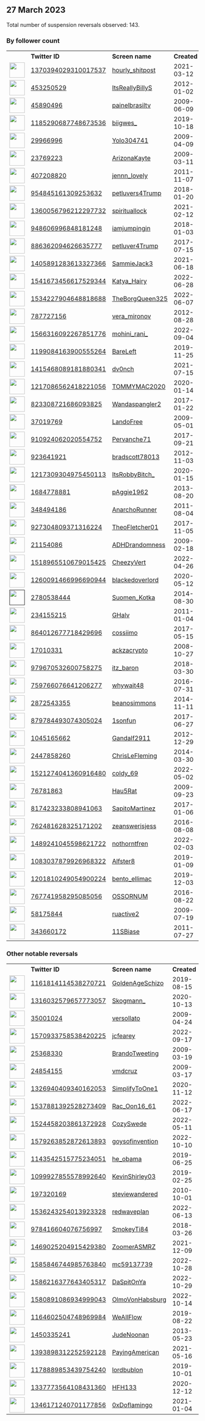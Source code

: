 
## 27 March 2023
Total number of suspension reversals observed: 143.

### By follower count
<table><tr><th></th><th align="left">Twitter ID</th><th align="left">Screen name</th>
<th align="left">Created</th><th align="left">Status</th><th align="left">Suspended</th><th align="left">Followers</th>
<tr><td><a href="https://pbs.twimg.com/profile_images/1372928334653444103/hoyp5vRt_normal.jpg"><img src="https://pbs.twimg.com/profile_images/1372928334653444103/hoyp5vRt_normal.jpg" width="40px" height="40px" align="center"/></a></td><td><a href="https://twitter.com/intent/user?user_id=1370394029310017537">1370394029310017537</a></td><td><a href="https://twitter.com/hourly_shitpost">hourly_shitpost</a></td><td>2021-03-12</td><td align="center"></td><td>2022-09-03</td><td>1395961</td></tr>
<tr><td><a href="https://pbs.twimg.com/profile_images/1648103677247496192/R4tEk7Gz_normal.jpg"><img src="https://pbs.twimg.com/profile_images/1648103677247496192/R4tEk7Gz_normal.jpg" width="40px" height="40px" align="center"/></a></td><td><a href="https://twitter.com/intent/user?user_id=453250529">453250529</a></td><td><a href="https://twitter.com/ItsReallyBillyS">ItsReallyBillyS</a></td><td>2012-01-02</td><td align="center"></td><td>2023-01-07</td><td>211205</td></tr>
<tr><td><a href="https://pbs.twimg.com/profile_images/378800000410264837/7f9bb373485ca8088181fc7d44b17b5b_normal.jpeg"><img src="https://pbs.twimg.com/profile_images/378800000410264837/7f9bb373485ca8088181fc7d44b17b5b_normal.jpeg" width="40px" height="40px" align="center"/></a></td><td><a href="https://twitter.com/intent/user?user_id=45890496">45890496</a></td><td><a href="https://twitter.com/painelbrasiltv">painelbrasiltv</a></td><td>2009-06-09</td><td align="center"></td><td>2023-02-10</td><td>107693</td></tr>
<tr><td><a href="https://pbs.twimg.com/profile_images/1348058261816299520/9mWoCFV__normal.jpg"><img src="https://pbs.twimg.com/profile_images/1348058261816299520/9mWoCFV__normal.jpg" width="40px" height="40px" align="center"/></a></td><td><a href="https://twitter.com/intent/user?user_id=1185290687748673536">1185290687748673536</a></td><td><a href="https://twitter.com/biigwes_">biigwes_</a></td><td>2019-10-18</td><td align="center"></td><td></td><td>78083</td></tr>
<tr><td><a href="https://pbs.twimg.com/profile_images/1615045678329118721/93krWZsY_normal.jpg"><img src="https://pbs.twimg.com/profile_images/1615045678329118721/93krWZsY_normal.jpg" width="40px" height="40px" align="center"/></a></td><td><a href="https://twitter.com/intent/user?user_id=29966996">29966996</a></td><td><a href="https://twitter.com/Yolo304741">Yolo304741</a></td><td>2009-04-09</td><td align="center"></td><td>2023-02-17</td><td>77789</td></tr>
<tr><td><a href="https://pbs.twimg.com/profile_images/1644749095473659905/VcpAhS5b_normal.jpg"><img src="https://pbs.twimg.com/profile_images/1644749095473659905/VcpAhS5b_normal.jpg" width="40px" height="40px" align="center"/></a></td><td><a href="https://twitter.com/intent/user?user_id=23769223">23769223</a></td><td><a href="https://twitter.com/ArizonaKayte">ArizonaKayte</a></td><td>2009-03-11</td><td align="center"></td><td></td><td>42503</td></tr>
<tr><td><a href="https://pbs.twimg.com/profile_images/1588824124230668290/-D1beLy8_normal.jpg"><img src="https://pbs.twimg.com/profile_images/1588824124230668290/-D1beLy8_normal.jpg" width="40px" height="40px" align="center"/></a></td><td><a href="https://twitter.com/intent/user?user_id=407208820">407208820</a></td><td><a href="https://twitter.com/jennn_lovely">jennn_lovely</a></td><td>2011-11-07</td><td align="center"></td><td>2023-02-05</td><td>34377</td></tr>
<tr><td><a href="https://pbs.twimg.com/profile_images/1646310450231910402/V4nlieUw_normal.jpg"><img src="https://pbs.twimg.com/profile_images/1646310450231910402/V4nlieUw_normal.jpg" width="40px" height="40px" align="center"/></a></td><td><a href="https://twitter.com/intent/user?user_id=954845161309253632">954845161309253632</a></td><td><a href="https://twitter.com/petluvers4Trump">petluvers4Trump</a></td><td>2018-01-20</td><td align="center"></td><td></td><td>34288</td></tr>
<tr><td><a href="https://pbs.twimg.com/profile_images/1640736111600316417/-k5RISXC_normal.jpg"><img src="https://pbs.twimg.com/profile_images/1640736111600316417/-k5RISXC_normal.jpg" width="40px" height="40px" align="center"/></a></td><td><a href="https://twitter.com/intent/user?user_id=1360056796212297732">1360056796212297732</a></td><td><a href="https://twitter.com/spirituallock">spirituallock</a></td><td>2021-02-12</td><td align="center"></td><td>2022-04-02</td><td>32585</td></tr>
<tr><td><a href="https://pbs.twimg.com/profile_images/1567571050786856961/ps4aaQn1_normal.jpg"><img src="https://pbs.twimg.com/profile_images/1567571050786856961/ps4aaQn1_normal.jpg" width="40px" height="40px" align="center"/></a></td><td><a href="https://twitter.com/intent/user?user_id=948606996848181248">948606996848181248</a></td><td><a href="https://twitter.com/iamjumpingin">iamjumpingin</a></td><td>2018-01-03</td><td align="center">🚫</td><td>2022-11-08</td><td>31678</td></tr>
<tr><td><a href="https://pbs.twimg.com/profile_images/1478212384695140353/NFQ2DUs-_normal.jpg"><img src="https://pbs.twimg.com/profile_images/1478212384695140353/NFQ2DUs-_normal.jpg" width="40px" height="40px" align="center"/></a></td><td><a href="https://twitter.com/intent/user?user_id=886362094626635777">886362094626635777</a></td><td><a href="https://twitter.com/petluver4Trump">petluver4Trump</a></td><td>2017-07-15</td><td align="center"></td><td>2022-02-14</td><td>20508</td></tr>
<tr><td><a href="https://pbs.twimg.com/profile_images/1475797857173188615/bJZqk5Ka_normal.jpg"><img src="https://pbs.twimg.com/profile_images/1475797857173188615/bJZqk5Ka_normal.jpg" width="40px" height="40px" align="center"/></a></td><td><a href="https://twitter.com/intent/user?user_id=1405891283613327366">1405891283613327366</a></td><td><a href="https://twitter.com/SammieJack3">SammieJack3</a></td><td>2021-06-18</td><td align="center"></td><td>2022-09-17</td><td>17281</td></tr>
<tr><td><a href="https://pbs.twimg.com/profile_images/1650230854860304384/Y4wlsSVU_normal.jpg"><img src="https://pbs.twimg.com/profile_images/1650230854860304384/Y4wlsSVU_normal.jpg" width="40px" height="40px" align="center"/></a></td><td><a href="https://twitter.com/intent/user?user_id=1541673456617529344">1541673456617529344</a></td><td><a href="https://twitter.com/Katya_Hairy">Katya_Hairy</a></td><td>2022-06-28</td><td align="center"></td><td>2023-03-21</td><td>14852</td></tr>
<tr><td><a href="https://pbs.twimg.com/profile_images/1651990212757819392/aPUhmUgw_normal.jpg"><img src="https://pbs.twimg.com/profile_images/1651990212757819392/aPUhmUgw_normal.jpg" width="40px" height="40px" align="center"/></a></td><td><a href="https://twitter.com/intent/user?user_id=1534227904648818688">1534227904648818688</a></td><td><a href="https://twitter.com/TheBorgQueen325">TheBorgQueen325</a></td><td>2022-06-07</td><td align="center"></td><td>2022-09-02</td><td>12367</td></tr>
<tr><td><a href="https://pbs.twimg.com/profile_images/814583441651953664/Cb8IRb8R_normal.jpg"><img src="https://pbs.twimg.com/profile_images/814583441651953664/Cb8IRb8R_normal.jpg" width="40px" height="40px" align="center"/></a></td><td><a href="https://twitter.com/intent/user?user_id=787727156">787727156</a></td><td><a href="https://twitter.com/vera_mironov">vera_mironov</a></td><td>2012-08-28</td><td align="center"></td><td>2023-03-19</td><td>10599</td></tr>
<tr><td><a href="https://pbs.twimg.com/profile_images/1650889168669798400/7jh-UE_9_normal.jpg"><img src="https://pbs.twimg.com/profile_images/1650889168669798400/7jh-UE_9_normal.jpg" width="40px" height="40px" align="center"/></a></td><td><a href="https://twitter.com/intent/user?user_id=1566316092267851776">1566316092267851776</a></td><td><a href="https://twitter.com/mohini_rani_">mohini_rani_</a></td><td>2022-09-04</td><td align="center"></td><td>2023-02-03</td><td>10059</td></tr>
<tr><td><a href="https://pbs.twimg.com/profile_images/1373943109206294528/7ERzcKUE_normal.jpg"><img src="https://pbs.twimg.com/profile_images/1373943109206294528/7ERzcKUE_normal.jpg" width="40px" height="40px" align="center"/></a></td><td><a href="https://twitter.com/intent/user?user_id=1199084163900555264">1199084163900555264</a></td><td><a href="https://twitter.com/BareLeft">BareLeft</a></td><td>2019-11-25</td><td align="center"></td><td>2022-09-14</td><td>8664</td></tr>
<tr><td><a href="https://pbs.twimg.com/profile_images/1668958943362596864/sd4xhRn1_normal.jpg"><img src="https://pbs.twimg.com/profile_images/1668958943362596864/sd4xhRn1_normal.jpg" width="40px" height="40px" align="center"/></a></td><td><a href="https://twitter.com/intent/user?user_id=1415468089181880341">1415468089181880341</a></td><td><a href="https://twitter.com/dv0nch">dv0nch</a></td><td>2021-07-15</td><td align="center"></td><td></td><td>3436</td></tr>
<tr><td><a href="https://pbs.twimg.com/profile_images/1548406015141371906/PhmrfDBK_normal.jpg"><img src="https://pbs.twimg.com/profile_images/1548406015141371906/PhmrfDBK_normal.jpg" width="40px" height="40px" align="center"/></a></td><td><a href="https://twitter.com/intent/user?user_id=1217086562418221056">1217086562418221056</a></td><td><a href="https://twitter.com/TOMMYMAC2020">TOMMYMAC2020</a></td><td>2020-01-14</td><td align="center"></td><td>2022-07-20</td><td>3278</td></tr>
<tr><td><a href="https://pbs.twimg.com/profile_images/1508039454627442689/cOQtGrZ1_normal.jpg"><img src="https://pbs.twimg.com/profile_images/1508039454627442689/cOQtGrZ1_normal.jpg" width="40px" height="40px" align="center"/></a></td><td><a href="https://twitter.com/intent/user?user_id=823308721686093825">823308721686093825</a></td><td><a href="https://twitter.com/Wandaspangler2">Wandaspangler2</a></td><td>2017-01-22</td><td align="center"></td><td>2022-06-18</td><td>3210</td></tr>
<tr><td><a href="https://pbs.twimg.com/profile_images/336714755/freeavatar3_normal.jpg"><img src="https://pbs.twimg.com/profile_images/336714755/freeavatar3_normal.jpg" width="40px" height="40px" align="center"/></a></td><td><a href="https://twitter.com/intent/user?user_id=37019769">37019769</a></td><td><a href="https://twitter.com/LandoFree">LandoFree</a></td><td>2009-05-01</td><td align="center"></td><td>2022-08-19</td><td>3157</td></tr>
<tr><td><a href="https://pbs.twimg.com/profile_images/1382229098806841345/QwmagyWW_normal.jpg"><img src="https://pbs.twimg.com/profile_images/1382229098806841345/QwmagyWW_normal.jpg" width="40px" height="40px" align="center"/></a></td><td><a href="https://twitter.com/intent/user?user_id=910924062020554752">910924062020554752</a></td><td><a href="https://twitter.com/Pervanche71">Pervanche71</a></td><td>2017-09-21</td><td align="center"></td><td>2022-04-23</td><td>2806</td></tr>
<tr><td><a href="https://pbs.twimg.com/profile_images/1286713077325537281/_EZwfsD9_normal.jpg"><img src="https://pbs.twimg.com/profile_images/1286713077325537281/_EZwfsD9_normal.jpg" width="40px" height="40px" align="center"/></a></td><td><a href="https://twitter.com/intent/user?user_id=923641921">923641921</a></td><td><a href="https://twitter.com/bradscott78013">bradscott78013</a></td><td>2012-11-03</td><td align="center"></td><td>2022-10-04</td><td>2568</td></tr>
<tr><td><a href="https://pbs.twimg.com/profile_images/1493457311783956480/mbuh1a5n_normal.jpg"><img src="https://pbs.twimg.com/profile_images/1493457311783956480/mbuh1a5n_normal.jpg" width="40px" height="40px" align="center"/></a></td><td><a href="https://twitter.com/intent/user?user_id=1217309304975450113">1217309304975450113</a></td><td><a href="https://twitter.com/ItsRobbyBitch_">ItsRobbyBitch_</a></td><td>2020-01-15</td><td align="center">🔒</td><td>2022-02-19</td><td>2539</td></tr>
<tr><td><a href="https://pbs.twimg.com/profile_images/922470258350415872/A0U-Tx8j_normal.jpg"><img src="https://pbs.twimg.com/profile_images/922470258350415872/A0U-Tx8j_normal.jpg" width="40px" height="40px" align="center"/></a></td><td><a href="https://twitter.com/intent/user?user_id=1684778881">1684778881</a></td><td><a href="https://twitter.com/pAggie1962">pAggie1962</a></td><td>2013-08-20</td><td align="center"></td><td></td><td>2454</td></tr>
<tr><td><a href="https://pbs.twimg.com/profile_images/1645475404977668104/tUGZ_wwR_normal.jpg"><img src="https://pbs.twimg.com/profile_images/1645475404977668104/tUGZ_wwR_normal.jpg" width="40px" height="40px" align="center"/></a></td><td><a href="https://twitter.com/intent/user?user_id=348494186">348494186</a></td><td><a href="https://twitter.com/AnarchoRunner">AnarchoRunner</a></td><td>2011-08-04</td><td align="center"></td><td></td><td>2117</td></tr>
<tr><td><a href="https://pbs.twimg.com/profile_images/1672532100992434178/kcJmwWsN_normal.jpg"><img src="https://pbs.twimg.com/profile_images/1672532100992434178/kcJmwWsN_normal.jpg" width="40px" height="40px" align="center"/></a></td><td><a href="https://twitter.com/intent/user?user_id=927304809371316224">927304809371316224</a></td><td><a href="https://twitter.com/TheoFletcher01">TheoFletcher01</a></td><td>2017-11-05</td><td align="center"></td><td>2022-10-20</td><td>2098</td></tr>
<tr><td><a href="https://pbs.twimg.com/profile_images/1383350259485609989/lZ8iMBXY_normal.jpg"><img src="https://pbs.twimg.com/profile_images/1383350259485609989/lZ8iMBXY_normal.jpg" width="40px" height="40px" align="center"/></a></td><td><a href="https://twitter.com/intent/user?user_id=21154086">21154086</a></td><td><a href="https://twitter.com/ADHDrandomness">ADHDrandomness</a></td><td>2009-02-18</td><td align="center"></td><td></td><td>1921</td></tr>
<tr><td><a href="https://pbs.twimg.com/profile_images/1639410696940036096/j4MXneun_normal.jpg"><img src="https://pbs.twimg.com/profile_images/1639410696940036096/j4MXneun_normal.jpg" width="40px" height="40px" align="center"/></a></td><td><a href="https://twitter.com/intent/user?user_id=1518965510679015425">1518965510679015425</a></td><td><a href="https://twitter.com/CheezyVert">CheezyVert</a></td><td>2022-04-26</td><td align="center"></td><td>2023-03-01</td><td>1909</td></tr>
<tr><td><a href="https://pbs.twimg.com/profile_images/1517186243263619073/fR7227vC_normal.jpg"><img src="https://pbs.twimg.com/profile_images/1517186243263619073/fR7227vC_normal.jpg" width="40px" height="40px" align="center"/></a></td><td><a href="https://twitter.com/intent/user?user_id=1260091466996690944">1260091466996690944</a></td><td><a href="https://twitter.com/blackedoverlord">blackedoverlord</a></td><td>2020-05-12</td><td align="center"></td><td>2023-02-03</td><td>1646</td></tr>
<tr><td><a href=""><img src="" width="40px" height="40px" align="center"/></a></td><td><a href="https://twitter.com/intent/user?user_id=2780538444">2780538444</a></td><td><a href="https://twitter.com/Suomen_Kotka">Suomen_Kotka</a></td><td>2014-08-30</td><td align="center"></td><td></td><td>1584</td></tr>
<tr><td><a href="https://pbs.twimg.com/profile_images/1641119104496025609/SSSN3In9_normal.jpg"><img src="https://pbs.twimg.com/profile_images/1641119104496025609/SSSN3In9_normal.jpg" width="40px" height="40px" align="center"/></a></td><td><a href="https://twitter.com/intent/user?user_id=234155215">234155215</a></td><td><a href="https://twitter.com/GHalv">GHalv</a></td><td>2011-01-04</td><td align="center"></td><td>2022-11-18</td><td>1558</td></tr>
<tr><td><a href="https://pbs.twimg.com/profile_images/1644389005994098713/eGloohrU_normal.jpg"><img src="https://pbs.twimg.com/profile_images/1644389005994098713/eGloohrU_normal.jpg" width="40px" height="40px" align="center"/></a></td><td><a href="https://twitter.com/intent/user?user_id=864012677718429696">864012677718429696</a></td><td><a href="https://twitter.com/cossiimo">cossiimo</a></td><td>2017-05-15</td><td align="center"></td><td></td><td>1536</td></tr>
<tr><td><a href="https://pbs.twimg.com/profile_images/1661023652924780546/pPqvpXUy_normal.jpg"><img src="https://pbs.twimg.com/profile_images/1661023652924780546/pPqvpXUy_normal.jpg" width="40px" height="40px" align="center"/></a></td><td><a href="https://twitter.com/intent/user?user_id=17010331">17010331</a></td><td><a href="https://twitter.com/ackzacrypto">ackzacrypto</a></td><td>2008-10-27</td><td align="center"></td><td></td><td>1496</td></tr>
<tr><td><a href="https://pbs.twimg.com/profile_images/1656586222943318016/zHD14Mkq_normal.jpg"><img src="https://pbs.twimg.com/profile_images/1656586222943318016/zHD14Mkq_normal.jpg" width="40px" height="40px" align="center"/></a></td><td><a href="https://twitter.com/intent/user?user_id=979670532600758275">979670532600758275</a></td><td><a href="https://twitter.com/itz_baron">itz_baron</a></td><td>2018-03-30</td><td align="center"></td><td>2023-03-11</td><td>1448</td></tr>
<tr><td><a href="https://pbs.twimg.com/profile_images/848003161180835840/MhIihJob_normal.jpg"><img src="https://pbs.twimg.com/profile_images/848003161180835840/MhIihJob_normal.jpg" width="40px" height="40px" align="center"/></a></td><td><a href="https://twitter.com/intent/user?user_id=759766076641206277">759766076641206277</a></td><td><a href="https://twitter.com/whywait48">whywait48</a></td><td>2016-07-31</td><td align="center"></td><td></td><td>1385</td></tr>
<tr><td><a href="https://pbs.twimg.com/profile_images/1650946427361656834/k3hVdwGh_normal.jpg"><img src="https://pbs.twimg.com/profile_images/1650946427361656834/k3hVdwGh_normal.jpg" width="40px" height="40px" align="center"/></a></td><td><a href="https://twitter.com/intent/user?user_id=2872543355">2872543355</a></td><td><a href="https://twitter.com/beanosimmons">beanosimmons</a></td><td>2014-11-11</td><td align="center"></td><td></td><td>1375</td></tr>
<tr><td><a href="https://pbs.twimg.com/profile_images/1282838841590784000/_qaGsDJb_normal.jpg"><img src="https://pbs.twimg.com/profile_images/1282838841590784000/_qaGsDJb_normal.jpg" width="40px" height="40px" align="center"/></a></td><td><a href="https://twitter.com/intent/user?user_id=879784493074305024">879784493074305024</a></td><td><a href="https://twitter.com/1sonfun">1sonfun</a></td><td>2017-06-27</td><td align="center"></td><td></td><td>1326</td></tr>
<tr><td><a href="https://pbs.twimg.com/profile_images/1543617343900852227/HwxHSiv-_normal.jpg"><img src="https://pbs.twimg.com/profile_images/1543617343900852227/HwxHSiv-_normal.jpg" width="40px" height="40px" align="center"/></a></td><td><a href="https://twitter.com/intent/user?user_id=1045165662">1045165662</a></td><td><a href="https://twitter.com/Gandalf2911">Gandalf2911</a></td><td>2012-12-29</td><td align="center"></td><td>2023-02-08</td><td>1028</td></tr>
<tr><td><a href="https://pbs.twimg.com/profile_images/1491381776723361795/7zjS1SWv_normal.jpg"><img src="https://pbs.twimg.com/profile_images/1491381776723361795/7zjS1SWv_normal.jpg" width="40px" height="40px" align="center"/></a></td><td><a href="https://twitter.com/intent/user?user_id=2447858260">2447858260</a></td><td><a href="https://twitter.com/ChrisLeFleming">ChrisLeFleming</a></td><td>2014-03-30</td><td align="center"></td><td>2023-01-04</td><td>1007</td></tr>
<tr><td><a href="https://pbs.twimg.com/profile_images/1664606895724699649/YHsgyj4D_normal.jpg"><img src="https://pbs.twimg.com/profile_images/1664606895724699649/YHsgyj4D_normal.jpg" width="40px" height="40px" align="center"/></a></td><td><a href="https://twitter.com/intent/user?user_id=1521274041360916480">1521274041360916480</a></td><td><a href="https://twitter.com/coldy_69">coldy_69</a></td><td>2022-05-02</td><td align="center"></td><td>2023-03-12</td><td>969</td></tr>
<tr><td><a href="https://pbs.twimg.com/profile_images/1642580146023542787/938cULL1_normal.jpg"><img src="https://pbs.twimg.com/profile_images/1642580146023542787/938cULL1_normal.jpg" width="40px" height="40px" align="center"/></a></td><td><a href="https://twitter.com/intent/user?user_id=76781863">76781863</a></td><td><a href="https://twitter.com/Hau5Rat">Hau5Rat</a></td><td>2009-09-23</td><td align="center"></td><td></td><td>945</td></tr>
<tr><td><a href="https://abs.twimg.com/sticky/default_profile_images/default_profile_normal.png"><img src="https://abs.twimg.com/sticky/default_profile_images/default_profile_normal.png" width="40px" height="40px" align="center"/></a></td><td><a href="https://twitter.com/intent/user?user_id=817423233808941063">817423233808941063</a></td><td><a href="https://twitter.com/SapitoMartinez">SapitoMartinez</a></td><td>2017-01-06</td><td align="center"></td><td>2023-02-04</td><td>926</td></tr>
<tr><td><a href="https://pbs.twimg.com/profile_images/1625558701976473602/Pzp6guEc_normal.jpg"><img src="https://pbs.twimg.com/profile_images/1625558701976473602/Pzp6guEc_normal.jpg" width="40px" height="40px" align="center"/></a></td><td><a href="https://twitter.com/intent/user?user_id=762481628325171202">762481628325171202</a></td><td><a href="https://twitter.com/zeanswerisjess">zeanswerisjess</a></td><td>2016-08-08</td><td align="center"></td><td>2023-03-03</td><td>914</td></tr>
<tr><td><a href="https://pbs.twimg.com/profile_images/1640674538257088513/XExlmraA_normal.jpg"><img src="https://pbs.twimg.com/profile_images/1640674538257088513/XExlmraA_normal.jpg" width="40px" height="40px" align="center"/></a></td><td><a href="https://twitter.com/intent/user?user_id=1489241045598621722">1489241045598621722</a></td><td><a href="https://twitter.com/nothorntfren">nothorntfren</a></td><td>2022-02-03</td><td align="center"></td><td>2022-05-06</td><td>853</td></tr>
<tr><td><a href="https://pbs.twimg.com/profile_images/1641071572856307712/NkntzZLQ_normal.jpg"><img src="https://pbs.twimg.com/profile_images/1641071572856307712/NkntzZLQ_normal.jpg" width="40px" height="40px" align="center"/></a></td><td><a href="https://twitter.com/intent/user?user_id=1083037879926968322">1083037879926968322</a></td><td><a href="https://twitter.com/Alfster8">Alfster8</a></td><td>2019-01-09</td><td align="center"></td><td></td><td>834</td></tr>
<tr><td><a href="https://pbs.twimg.com/profile_images/1201811150821826561/IZu8gRjg_normal.jpg"><img src="https://pbs.twimg.com/profile_images/1201811150821826561/IZu8gRjg_normal.jpg" width="40px" height="40px" align="center"/></a></td><td><a href="https://twitter.com/intent/user?user_id=1201810249054900224">1201810249054900224</a></td><td><a href="https://twitter.com/bento_ellimac">bento_ellimac</a></td><td>2019-12-03</td><td align="center"></td><td>2023-03-21</td><td>793</td></tr>
<tr><td><a href="https://pbs.twimg.com/profile_images/1101249836186300416/O03oRobG_normal.jpg"><img src="https://pbs.twimg.com/profile_images/1101249836186300416/O03oRobG_normal.jpg" width="40px" height="40px" align="center"/></a></td><td><a href="https://twitter.com/intent/user?user_id=767741958295085056">767741958295085056</a></td><td><a href="https://twitter.com/OSSORNUM">OSSORNUM</a></td><td>2016-08-22</td><td align="center"></td><td>2023-02-16</td><td>778</td></tr>
<tr><td><a href="https://pbs.twimg.com/profile_images/378800000596446879/37775c6ed20d780f6e1795ea665cc84f_normal.jpeg"><img src="https://pbs.twimg.com/profile_images/378800000596446879/37775c6ed20d780f6e1795ea665cc84f_normal.jpeg" width="40px" height="40px" align="center"/></a></td><td><a href="https://twitter.com/intent/user?user_id=58175844">58175844</a></td><td><a href="https://twitter.com/ruactive2">ruactive2</a></td><td>2009-07-19</td><td align="center"></td><td>2022-04-23</td><td>754</td></tr>
<tr><td><a href="https://pbs.twimg.com/profile_images/1640124741083176961/vAXhQTRg_normal.jpg"><img src="https://pbs.twimg.com/profile_images/1640124741083176961/vAXhQTRg_normal.jpg" width="40px" height="40px" align="center"/></a></td><td><a href="https://twitter.com/intent/user?user_id=343660172">343660172</a></td><td><a href="https://twitter.com/11SBiase">11SBiase</a></td><td>2011-07-27</td><td align="center"></td><td>2022-08-09</td><td>726</td></tr>
</table>

### Other notable reversals
<table><tr><th></th><th align="left">Twitter ID</th><th align="left">Screen name</th>
<th align="left">Created</th><th align="left">Status</th><th align="left">Suspended</th><th align="left">Followers</th>
<tr><td><a href="https://pbs.twimg.com/profile_images/1669819163664154625/atqqJJQi_normal.jpg"><img src="https://pbs.twimg.com/profile_images/1669819163664154625/atqqJJQi_normal.jpg" width="40px" height="40px" align="center"/></a></td><td><a href="https://twitter.com/intent/user?user_id=1161814114538270721">1161814114538270721</a></td><td><a href="https://twitter.com/GoldenAgeSchizo">GoldenAgeSchizo</a></td><td>2019-08-15</td><td align="center"></td><td>2023-03-19</td><td>410</td></tr>
<tr><td><a href="https://pbs.twimg.com/profile_images/1516723922087067651/AkzLaMcn_normal.jpg"><img src="https://pbs.twimg.com/profile_images/1516723922087067651/AkzLaMcn_normal.jpg" width="40px" height="40px" align="center"/></a></td><td><a href="https://twitter.com/intent/user?user_id=1316032579657773057">1316032579657773057</a></td><td><a href="https://twitter.com/Skogmann_">Skogmann_</a></td><td>2020-10-13</td><td align="center"></td><td>2022-05-26</td><td>364</td></tr>
<tr><td><a href="https://pbs.twimg.com/profile_images/1649258865358258176/kNDg9zjq_normal.jpg"><img src="https://pbs.twimg.com/profile_images/1649258865358258176/kNDg9zjq_normal.jpg" width="40px" height="40px" align="center"/></a></td><td><a href="https://twitter.com/intent/user?user_id=35001024">35001024</a></td><td><a href="https://twitter.com/versollato">versollato</a></td><td>2009-04-24</td><td align="center"></td><td>2023-02-09</td><td>515</td></tr>
<tr><td><a href="https://pbs.twimg.com/profile_images/1589822634493349896/b7N2PrMY_normal.jpg"><img src="https://pbs.twimg.com/profile_images/1589822634493349896/b7N2PrMY_normal.jpg" width="40px" height="40px" align="center"/></a></td><td><a href="https://twitter.com/intent/user?user_id=1570933758538420225">1570933758538420225</a></td><td><a href="https://twitter.com/jcfearey">jcfearey</a></td><td>2022-09-17</td><td align="center">👋</td><td>2023-03-21</td><td>29</td></tr>
<tr><td><a href="https://pbs.twimg.com/profile_images/1596230231001530371/8Pi_S5JS_normal.jpg"><img src="https://pbs.twimg.com/profile_images/1596230231001530371/8Pi_S5JS_normal.jpg" width="40px" height="40px" align="center"/></a></td><td><a href="https://twitter.com/intent/user?user_id=25368330">25368330</a></td><td><a href="https://twitter.com/BrandoTweeting">BrandoTweeting</a></td><td>2009-03-19</td><td align="center"></td><td>2022-12-18</td><td>502</td></tr>
<tr><td><a href="https://pbs.twimg.com/profile_images/972479238417760257/NzbUsnmP_normal.jpg"><img src="https://pbs.twimg.com/profile_images/972479238417760257/NzbUsnmP_normal.jpg" width="40px" height="40px" align="center"/></a></td><td><a href="https://twitter.com/intent/user?user_id=24854155">24854155</a></td><td><a href="https://twitter.com/vmdcruz">vmdcruz</a></td><td>2009-03-17</td><td align="center"></td><td>2023-03-21</td><td>299</td></tr>
<tr><td><a href="https://pbs.twimg.com/profile_images/1651801367353389056/8Dp1XSSL_normal.jpg"><img src="https://pbs.twimg.com/profile_images/1651801367353389056/8Dp1XSSL_normal.jpg" width="40px" height="40px" align="center"/></a></td><td><a href="https://twitter.com/intent/user?user_id=1326940409340162053">1326940409340162053</a></td><td><a href="https://twitter.com/SimplifyToOne1">SimplifyToOne1</a></td><td>2020-11-12</td><td align="center"></td><td>2023-02-21</td><td>177</td></tr>
<tr><td><a href="https://pbs.twimg.com/profile_images/1585885262906793985/c7mSt5UK_normal.jpg"><img src="https://pbs.twimg.com/profile_images/1585885262906793985/c7mSt5UK_normal.jpg" width="40px" height="40px" align="center"/></a></td><td><a href="https://twitter.com/intent/user?user_id=1537881392528273409">1537881392528273409</a></td><td><a href="https://twitter.com/Rac_Oon16_61">Rac_Oon16_61</a></td><td>2022-06-17</td><td align="center"></td><td>2023-03-21</td><td>129</td></tr>
<tr><td><a href="https://pbs.twimg.com/profile_images/1524474253537689600/3Zq4f8Mf_normal.jpg"><img src="https://pbs.twimg.com/profile_images/1524474253537689600/3Zq4f8Mf_normal.jpg" width="40px" height="40px" align="center"/></a></td><td><a href="https://twitter.com/intent/user?user_id=1524458203861372928">1524458203861372928</a></td><td><a href="https://twitter.com/CozySwede">CozySwede</a></td><td>2022-05-11</td><td align="center"></td><td>2022-08-18</td><td>625</td></tr>
<tr><td><a href="https://abs.twimg.com/sticky/default_profile_images/default_profile_normal.png"><img src="https://abs.twimg.com/sticky/default_profile_images/default_profile_normal.png" width="40px" height="40px" align="center"/></a></td><td><a href="https://twitter.com/intent/user?user_id=1579263852872613893">1579263852872613893</a></td><td><a href="https://twitter.com/goysofinvention">goysofinvention</a></td><td>2022-10-10</td><td align="center"></td><td>2023-03-21</td><td>25</td></tr>
<tr><td><a href="https://pbs.twimg.com/profile_images/1665075830240755712/SGxw9_4t_normal.jpg"><img src="https://pbs.twimg.com/profile_images/1665075830240755712/SGxw9_4t_normal.jpg" width="40px" height="40px" align="center"/></a></td><td><a href="https://twitter.com/intent/user?user_id=1143542515775234051">1143542515775234051</a></td><td><a href="https://twitter.com/he_obama">he_obama</a></td><td>2019-06-25</td><td align="center"></td><td>2023-03-20</td><td>90</td></tr>
<tr><td><a href="https://pbs.twimg.com/profile_images/1602829599968313345/9dOrRRIP_normal.jpg"><img src="https://pbs.twimg.com/profile_images/1602829599968313345/9dOrRRIP_normal.jpg" width="40px" height="40px" align="center"/></a></td><td><a href="https://twitter.com/intent/user?user_id=1099927855578992640">1099927855578992640</a></td><td><a href="https://twitter.com/KevinShirley03">KevinShirley03</a></td><td>2019-02-25</td><td align="center"></td><td>2023-01-04</td><td>270</td></tr>
<tr><td><a href="https://pbs.twimg.com/profile_images/1640828059287969792/_ozk3Bqv_normal.jpg"><img src="https://pbs.twimg.com/profile_images/1640828059287969792/_ozk3Bqv_normal.jpg" width="40px" height="40px" align="center"/></a></td><td><a href="https://twitter.com/intent/user?user_id=197320169">197320169</a></td><td><a href="https://twitter.com/steviewandered">steviewandered</a></td><td>2010-10-01</td><td align="center"></td><td>2022-11-29</td><td>394</td></tr>
<tr><td><a href="https://pbs.twimg.com/profile_images/1536243343717449730/Hw84nAcp_normal.jpg"><img src="https://pbs.twimg.com/profile_images/1536243343717449730/Hw84nAcp_normal.jpg" width="40px" height="40px" align="center"/></a></td><td><a href="https://twitter.com/intent/user?user_id=1536243254013923328">1536243254013923328</a></td><td><a href="https://twitter.com/redwaveplan">redwaveplan</a></td><td>2022-06-13</td><td align="center"></td><td>2022-12-30</td><td>415</td></tr>
<tr><td><a href="https://pbs.twimg.com/profile_images/1597008981846794242/vhab4Qcq_normal.jpg"><img src="https://pbs.twimg.com/profile_images/1597008981846794242/vhab4Qcq_normal.jpg" width="40px" height="40px" align="center"/></a></td><td><a href="https://twitter.com/intent/user?user_id=978416604076756997">978416604076756997</a></td><td><a href="https://twitter.com/SmokeyTi84">SmokeyTi84</a></td><td>2018-03-26</td><td align="center">🚫</td><td>2023-03-15</td><td>34</td></tr>
<tr><td><a href="https://pbs.twimg.com/profile_images/1655278133803913216/CdfLVm3a_normal.jpg"><img src="https://pbs.twimg.com/profile_images/1655278133803913216/CdfLVm3a_normal.jpg" width="40px" height="40px" align="center"/></a></td><td><a href="https://twitter.com/intent/user?user_id=1469025204915429380">1469025204915429380</a></td><td><a href="https://twitter.com/ZoomerASMRZ">ZoomerASMRZ</a></td><td>2021-12-09</td><td align="center"></td><td>2023-01-19</td><td>104</td></tr>
<tr><td><a href="https://pbs.twimg.com/profile_images/1585846976465321984/Nm8y0Gir_normal.png"><img src="https://pbs.twimg.com/profile_images/1585846976465321984/Nm8y0Gir_normal.png" width="40px" height="40px" align="center"/></a></td><td><a href="https://twitter.com/intent/user?user_id=1585846744985763840">1585846744985763840</a></td><td><a href="https://twitter.com/mc59137739">mc59137739</a></td><td>2022-10-28</td><td align="center"></td><td>2022-12-16</td><td>279</td></tr>
<tr><td><a href="https://pbs.twimg.com/profile_images/1669776083464454150/EP92wtSL_normal.jpg"><img src="https://pbs.twimg.com/profile_images/1669776083464454150/EP92wtSL_normal.jpg" width="40px" height="40px" align="center"/></a></td><td><a href="https://twitter.com/intent/user?user_id=1586216377643405317">1586216377643405317</a></td><td><a href="https://twitter.com/DaSpitOnYa">DaSpitOnYa</a></td><td>2022-10-29</td><td align="center"></td><td>2023-01-03</td><td>1</td></tr>
<tr><td><a href="https://pbs.twimg.com/profile_images/1664015903011348480/mEwJJ10w_normal.jpg"><img src="https://pbs.twimg.com/profile_images/1664015903011348480/mEwJJ10w_normal.jpg" width="40px" height="40px" align="center"/></a></td><td><a href="https://twitter.com/intent/user?user_id=1580891086934999043">1580891086934999043</a></td><td><a href="https://twitter.com/OlmoVonHabsburg">OlmoVonHabsburg</a></td><td>2022-10-14</td><td align="center">🚫</td><td>2023-03-21</td><td>401</td></tr>
<tr><td><a href="https://pbs.twimg.com/profile_images/1637927452998615040/r7TzNZAr_normal.jpg"><img src="https://pbs.twimg.com/profile_images/1637927452998615040/r7TzNZAr_normal.jpg" width="40px" height="40px" align="center"/></a></td><td><a href="https://twitter.com/intent/user?user_id=1164602504748969984">1164602504748969984</a></td><td><a href="https://twitter.com/WeAllFlow">WeAllFlow</a></td><td>2019-08-22</td><td align="center"></td><td>2023-03-12</td><td>300</td></tr>
<tr><td><a href="https://pbs.twimg.com/profile_images/1181211645357514752/QY0a1Km1_normal.jpg"><img src="https://pbs.twimg.com/profile_images/1181211645357514752/QY0a1Km1_normal.jpg" width="40px" height="40px" align="center"/></a></td><td><a href="https://twitter.com/intent/user?user_id=1450335241">1450335241</a></td><td><a href="https://twitter.com/JudeNoonan">JudeNoonan</a></td><td>2013-05-23</td><td align="center"></td><td>2022-10-18</td><td>367</td></tr>
<tr><td><a href="https://pbs.twimg.com/profile_images/1520472111151607808/HOtJ8ZbV_normal.jpg"><img src="https://pbs.twimg.com/profile_images/1520472111151607808/HOtJ8ZbV_normal.jpg" width="40px" height="40px" align="center"/></a></td><td><a href="https://twitter.com/intent/user?user_id=1393898312252592128">1393898312252592128</a></td><td><a href="https://twitter.com/PayingAmerican">PayingAmerican</a></td><td>2021-05-16</td><td align="center"></td><td>2022-07-31</td><td>448</td></tr>
<tr><td><a href="https://pbs.twimg.com/profile_images/1495909967886442496/3go4QMgC_normal.jpg"><img src="https://pbs.twimg.com/profile_images/1495909967886442496/3go4QMgC_normal.jpg" width="40px" height="40px" align="center"/></a></td><td><a href="https://twitter.com/intent/user?user_id=1178889853439754240">1178889853439754240</a></td><td><a href="https://twitter.com/lordbublon">lordbublon</a></td><td>2019-10-01</td><td align="center"></td><td>2023-02-14</td><td>82</td></tr>
<tr><td><a href="https://pbs.twimg.com/profile_images/1653360178740224003/lamTlcqj_normal.jpg"><img src="https://pbs.twimg.com/profile_images/1653360178740224003/lamTlcqj_normal.jpg" width="40px" height="40px" align="center"/></a></td><td><a href="https://twitter.com/intent/user?user_id=1337773564108431360">1337773564108431360</a></td><td><a href="https://twitter.com/HFH133">HFH133</a></td><td>2020-12-12</td><td align="center"></td><td>2022-12-07</td><td>505</td></tr>
<tr><td><a href="https://pbs.twimg.com/profile_images/1581034278875697153/tVRj9y7A_normal.png"><img src="https://pbs.twimg.com/profile_images/1581034278875697153/tVRj9y7A_normal.png" width="40px" height="40px" align="center"/></a></td><td><a href="https://twitter.com/intent/user?user_id=1346171240701177856">1346171240701177856</a></td><td><a href="https://twitter.com/0xDoflamingo">0xDoflamingo</a></td><td>2021-01-04</td><td align="center"></td><td>2022-12-14</td><td>600</td></tr>
</table>
